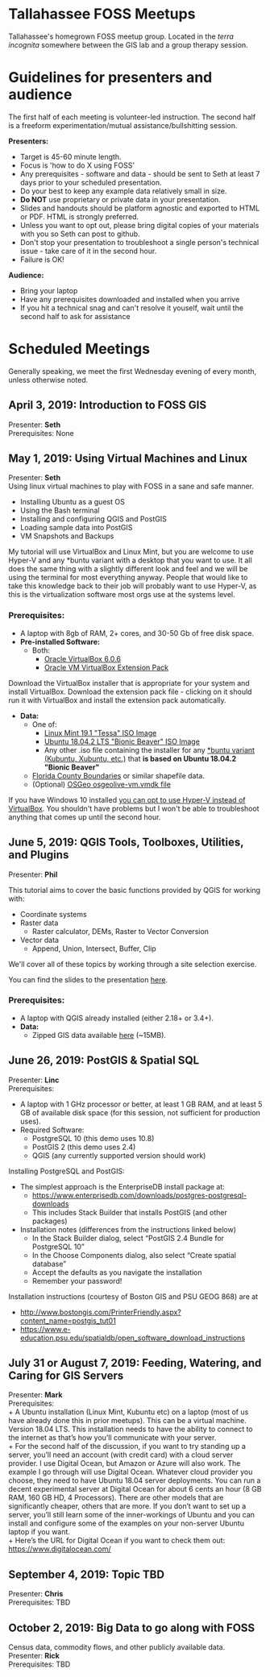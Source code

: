 # Tallahassee FOSS Meetups

Tallahassee's homegrown FOSS meetup group. Located in the *terra incognita* somewhere between the GIS lab and a group therapy session.  
  
# Guidelines for presenters and audience  
  
The first half of each meeting is volunteer-led instruction. The second half is a freeform experimentation/mutual assistance/bullshitting session.  

**Presenters:**
  + Target is 45-60 minute length.  
  + Focus is 'how to do X using FOSS'  
  + Any prerequisites - software and data - should be sent to Seth at least 7 days prior to your scheduled presentation.  
  + Do your best to keep any example data relatively small in size.  
  + **Do NOT** use proprietary or private data in your presentation.  
  + Slides and handouts should be platform agnostic and exported to HTML or PDF. HTML is strongly preferred.  
  + Unless you want to opt out, please bring digital copies of your materials with you so Seth can post to github.  
  + Don't stop your presentation to troubleshoot a single person's technical issue - take care of it in the second hour.  
  + Failure is OK!  
  
**Audience:**  
  + Bring your laptop  
  + Have any prerequisites downloaded and installed when you arrive  
  + If you hit a technical snag and can't resolve it youself, wait until the second half to ask for assistance  
    
# Scheduled Meetings  

Generally speaking, we meet the first Wednesday evening of every month, unless otherwise noted.  

## April 3, 2019: Introduction to FOSS GIS  

Presenter: **Seth**  
Prerequisites: None  

## May 1, 2019: Using Virtual Machines and Linux  
Presenter: **Seth**   
Using linux virtual machines to play with FOSS in a sane and safe manner.
  + Installing Ubuntu as a guest OS  
  + Using the Bash terminal  
  + Installing and configuring QGIS and PostGIS  
  + Loading sample data into PostGIS  
  + VM Snapshots and Backups  
  
My tutorial will use VirtualBox and Linux Mint, but you are welcome to use Hyper-V and any \*buntu variant with a desktop that you want to use. It all does the same thing with a slightly different look and feel and we will be using the terminal for most everything anyway. People that would like to take this knowledge back to their job will probably want to use Hyper-V, as this is the virtualization software most orgs use at the systems level.  

### **Prerequisites:**  
   + A laptop with 8gb of RAM, 2+ cores, and 30-50 Gb of free disk space.  
   + **Pre-installed Software:**
     + Both:
       + [Oracle VirtualBox 6.0.6](https://www.virtualbox.org/wiki/Downloads) 
       + [Oracle VM VirtualBox Extension Pack](https://download.virtualbox.org/virtualbox/6.0.6/Oracle_VM_VirtualBox_Extension_Pack-6.0.6.vbox-extpack)  
      
Download the VirtualBox installer that is appropriate for your system and install VirtualBox. Download the extension pack file - clicking on it should run it with VirtualBox and install the extension pack automatically. 
 
   + **Data:**  
     + One of:  
        + [Linux Mint 19.1 "Tessa" ISO Image](https://linuxmint.com/edition.php?id=261)  
        + [Ubuntu 18.04.2 LTS "Bionic Beaver" ISO Image](http://releases.ubuntu.com/18.04/)  
        + Any other .iso file containing the installer for any [\*buntu variant (Kubuntu, Xubuntu, etc.)](https://www.psychocats.net/ubuntu/whichbuntu) that **is based on Ubuntu 18.04.2 "Bionic Beaver"**
     + [Florida County Boundaries](https://download.fgdl.org/pub/state/county_sep15.zip) or similar shapefile data. 
     + (Optional) [OSGeo osgeolive-vm.vmdk file](https://live.osgeo.org/en/download.html)  

If you have Windows 10 installed [you can opt to use Hyper-V instead of VirtualBox](https://www.nextofwindows.com/how-to-enable-configure-and-use-hyper-v-on-windows-10). You shouldn't have problems but I won't be able to troubleshoot anything that comes up until the second hour.  

## June 5, 2019: QGIS Tools, Toolboxes, Utilities, and Plugins  
Presenter: **Phil**

This tutorial aims to cover the basic functions provided by QGIS for working with:
  + Coordinate systems
  + Raster data
    + Raster calculator, DEMs, Raster to Vector Conversion
  + Vector data
    + Append, Union, Intersect, Buffer, Clip

We'll cover all of these topics by working through a site selection exercise.

You can find the slides to the presentation [here](https://docs.google.com/presentation/d/1VrU04zedVM4MTOhmbHMPutT7sl_-WF1VpqABXryX8os/edit?usp=sharing).

### **Prerequisites:**
  + A laptop with QGIS already installed (either 2.18+ or 3.4+).
  + **Data:**
    + Zipped GIS data available [here](/20190605_QGIS_SiteSelection/FOSS_Data.zip) (~15MB).

## June 26, 2019: PostGIS & Spatial SQL
 Presenter: **Linc**  
 Prerequisites:  
  + A laptop with 1 GHz processor or better, at least 1 GB RAM, and at least 5 GB of available disk space (for this session, not sufficient for production uses).  
  + Required Software:  
    + PostgreSQL 10 (this demo uses 10.8)  
    + PostGIS 2 (this demo uses 2.4)  
    + QGIS (any currently supported version should work)  

Installing PostgreSQL and PostGIS:

  + The simplest approach is the EnterpriseDB install package at:
    + https://www.enterprisedb.com/downloads/postgres-postgresql-downloads  
    + This includes Stack Builder that installs PostGIS (and other packages)  
  + Installation notes (differences from the instructions linked below)  
    + In the Stack Builder dialog, select “PostGIS 2.4 Bundle for PostgreSQL 10”  
    + In the Choose Components dialog, also select “Create spatial database”  
    + Accept the defaults as you navigate the installation  
    + Remember your password!

Installation instructions (courtesy of Boston GIS and PSU GEOG 868) are at  
  + http://www.bostongis.com/PrinterFriendly.aspx?content_name=postgis_tut01  
  + https://www.e-education.psu.edu/spatialdb/open_software_download_instructions
   
 
## July 31 or August 7, 2019: Feeding, Watering, and Caring for GIS Servers  
 Presenter: **Mark**  
 Prerequisites:  
    + A Ubuntu installation (Linux Mint, Kubuntu etc) on a laptop (most of us have already done this in prior meetups).  This can be a virtual machine.  Version 18.04 LTS.  This installation needs to have the ability to connect to the internet as that’s how you’ll communicate with your server.  
    + For the second half of the discussion, if you want to try standing up a server, you’ll need an account (with credit card) with a cloud server provider.  I use Digital Ocean, but Amazon or Azure will also work.  The example I go through will use Digital Ocean.  Whatever cloud provider you choose, they need to have Ubuntu 18.04 server deployments.  You can run a decent experimental server at Digital Ocean for about 6 cents an hour (8 GB RAM, 160 GB HD, 4 Processors). There are other models that are significantly cheaper, others that are more.  If you don’t want to set up a server, you’ll still learn some of the inner-workings of Ubuntu and you can install and configure some of the examples on your non-server Ubuntu laptop if you want.  
    + Here’s the URL for Digital Ocean if you want to check them out: https://www.digitalocean.com/  
    
  
## September 4, 2019: Topic TBD  
 Presenter: **Chris**  
 Prerequisites: TBD  
 
## October 2, 2019: Big Data to go along with FOSS  
Census data, commodity flows, and other publicly available data.  
  Presenter: **Rick**  
  Prerequisites: TBD  
